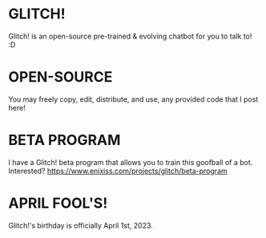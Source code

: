 # GLITCH!
Glitch! is an open-source pre-trained &amp; evolving chatbot for you to talk to! :D


# OPEN-SOURCE

You may freely copy, edit, distribute, and use, any provided code that I post here!

# BETA PROGRAM

I have a Glitch! beta program that allows you to train this goofball of a bot. Interested?
https://www.enixiss.com/projects/glitch/beta-program

# APRIL FOOL'S!

Glitch!'s birthday is officially April 1st, 2023. 
